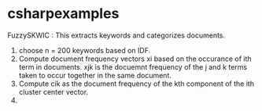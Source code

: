 csharpexamples
==============

FuzzySKWIC : This extracts keywords and categorizes documents.
1. choose n = 200 keywords based on IDF.
2. Compute document frequency vectors xi based on the occurance of ith term in documents. xjk is the docuemnt frequency of the j and k terms taken to occur together in the same document.
3. Compute cik as the document frequency of the kth component of the ith cluster center vector.
4. 
